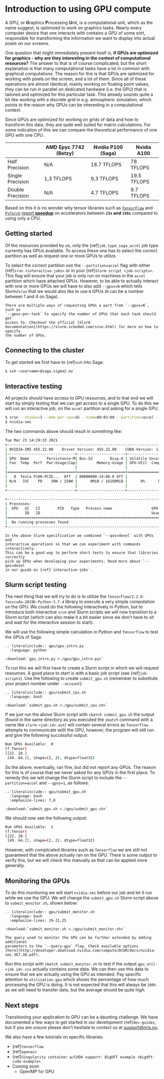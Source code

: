 # Introduction to using GPU compute

A GPU, or **G**raphics **P**rocessing **U**nit, is a computational unit, which
as the name suggest, is optimized to work on graphics tasks. Nearly every
computer device that one interacts with contains a GPU of some sort, responsible
for transforming the information we want to display into actual pixels on our
screens.

One question that might immediately present itself is, **if GPUs are optimized
for graphics - why are they interesting in the context of computational
resources?** The answer to that is of course complicated, but the short
explanation is that many computational tasks have a lot in common with
graphical computations. The reason for this is that GPUs are optimized for
working with pixels on the screen, and a lot of them. Since all of these
operations are almost identical, mainly working on floating point values, they
can be run in parallel on dedicated hardware (i.e. the GPU) that is tailored and
optimized for this particular task. This already sounds quite a bit like working
with a discrete grid in e.g. atmospheric simulation, which points to the reason
why GPUs can be interesting in a computational context.

Since GPUs are optimized for working on grids of data and how to transform this
data, they are quite well suited for matrix calculations. For some indication of
this we can compare the theoretical performance of one GPU with one CPU
.

| | AMD Epyc 7742 (Betzy) | Nvidia P100 (Saga) | Nvidia A100 |
|-|-----------------------|--------------------|-------------|
| Half Precision | N/A | 18.7 TFLOPS | 78 TFLOPS |
| Single Precision | 1,3 TFLOPS | 9,3 TFLOPS | 19.5 TFLOPS |
| Double Precision | N/A | 4.7 TFLOPS | 9.7 TFLOPS |

Based on this it is no wonder why tensor libraries such as
[`TensorFlow`](https://www.tensorflow.org/) and [`PyTorch`](https://pytorch.org/)
[report **speedup**](https://blog.tensorflow.org/2018/04/speed-up-tensorflow-inference-on-gpus-tensorRT.html)
on accelerators between **`23x` and `190x`** compared to using only a CPU.


## Getting started

Of the resources provided by us, only
the {ref}`job_type_saga_accel` job type
currently has GPUs available. To access these one has to select the correct
partition as well as request one or more GPUs to utilize.

To select the correct partition use the `--partition=accel` flag with either
{ref}`srun <interactive-jobs>`
or in your
{ref}`Slurm script <job-scripts>`.
This flag
will ensure that your job is only run on machines in the `accel` partition which
have attached GPUs. However, to be able to actually interact with one or more
GPUs we will have to also add `--gpus=N` which tells Slurm/`srun` that we
would also like to use `N` GPUs (`N` can be a number between 1 and 4 on Saga).

```{tip}
There are multiple ways of requesting GPUs a part from `--gpus=N`, such as
`--gpus-per-task` to specify the number of GPUs that each task should get
access to. Checkout the official [Slurm
documentation](https://slurm.schedmd.com/srun.html) for more on how to specify
the number of GPUs.
```

## Connecting to the cluster

To get started we first have to
{ref}`ssh` into Saga:
```bash
$ ssh <username>@saga.sigma2.no
```


## Interactive testing

All projects should have access to GPU resources, and to that end we will start
by simply testing that we can get access to a single GPU. To do this we will run
an interactive job, on the `accel` partition and asking for a single GPU.

```bash
$ srun --ntasks=1 --mem-per-cpu=1G --time=00:02:00 --partition=accel --gpus=1 --qos=devel --account=<your project number> --pty bash -i
$ nvidia-smi
```

The two commands above should result in something like:

```bash
Tue Mar 23 14:29:33 2021                                                       
+-----------------------------------------------------------------------------+
| NVIDIA-SMI 455.32.00    Driver Version: 455.32.00    CUDA Version: 11.1     |
|-------------------------------+----------------------+----------------------+
| GPU  Name        Persistence-M| Bus-Id        Disp.A | Volatile Uncorr. ECC |
| Fan  Temp  Perf  Pwr:Usage/Cap|         Memory-Usage | GPU-Util  Compute M. |
|                               |                      |               MIG M. |
|===============================+======================+======================|
|   0  Tesla P100-PCIE...  Off  | 00000000:14:00.0 Off |                    0 |
| N/A   33C    P0    30W / 250W |      0MiB / 16280MiB |      0%      Default |
|                               |                      |                  N/A |
+-------------------------------+----------------------+----------------------+
                                                                               
+-----------------------------------------------------------------------------+
| Processes:                                                                  |
|  GPU   GI   CI        PID   Type   Process name                  GPU Memory |
|        ID   ID                                                   Usage      |
|=============================================================================|
|  No running processes found                                                 |
+-----------------------------------------------------------------------------+
```

```{note}
In the above Slurm specification we combined `--qos=devel` with GPUs and
interactive operations so that we can experiment with commands interactively.
This can be a good way to perform short tests to ensure that libraries correctly
pick up GPUs when developing your experiments. Read more about `--qos=devel`
in our guide on {ref}`interactive-jobs`.
```


## Slurm script testing

The next thing that we will try to do is to utilize the
`TensorFlow/2.2.0-fosscuda-2019b-Python-3.7.4` library to execute a very simple
computation on the GPU. We could do the following interactively in Python, but
to introduce both interactive `srun` and Slurm scripts we will now transition to
a Slurm script (which can also make it a bit easier since we don't have to sit
and wait for the interactive session to start).

We will use the following simple calculation in Python and `Tensorflow` to test
the GPUs of Saga:

```{eval-rst} 
.. literalinclude:: gpu/gpu_intro.py
  :language: python
```

```{eval-rst} 
:download:`gpu_intro.py <./gpu/gpu_intro.py>`
```

To run this we will first have to create a Slurm script in which we will request
resources. A good place to start is with a basic job
script (see {ref}`job-scripts`).
Use the following to create `submit_gpu.sh` (remember to substitute your project
number under `--account`):

```{eval-rst} 
.. literalinclude:: gpu/submit_cpu.sh
  :language: bash
```
```{eval-rst} 
:download:`submit_gpu.sh <./gpu/submit_cpu.sh>`
```

If we just run the above Slurm script with `sbatch submit_gpu.sh` the output
(found in the same directory as you executed the `sbatch` command with a name
like `slurm-<job-id>.out`) will contain several errors as `Tensorflow` attempts
to communicate with the GPU, however, the program will still run and give the
following successful output:

```bash
Num GPUs Available:  0                   
tf.Tensor(                               
[[22. 28.]                               
 [49. 64.]], shape=(2, 2), dtype=float32)
```

So the above, eventually, ran fine, but did not report any GPUs. The reason for
this is of course that we never asked for any GPUs in the first place. To remedy
this we will change the Slurm script to include the `--partition=accel` and
`--gpus=1`, as follows:

```{eval-rst} 
.. literalinclude:: gpu/submit_gpu.sh
  :language: bash
  :emphasize-lines: 7,8
```
```{eval-rst} 
:download:`submit_gpu.sh <./gpu/submit_gpu.sh>`
```

We should now see the following output:

```bash
Num GPUs Available:  1                    
tf.Tensor(                                
[[22. 28.]                                
 [49. 64.]], shape=(2, 2), dtype=float32) 
```

However, with complicated libraries such as `Tensorflow` we are still not
guaranteed that the above actually ran on the GPU. There is some output to
verify this, but we will check this manually as that can be applied more
generally.


## Monitoring the GPUs

To do this monitoring we will start `nvidia-smi` before our job and let it run
while we use the GPU. We will change the `submit_gpu.sh` Slurm script above to
`submit_monitor.sh`, shown below:

```{eval-rst} 
.. literalinclude:: gpu/submit_monitor.sh
  :language: bash
  :emphasize-lines: 19-21,25
```
```{eval-rst} 
:download:`submit_monitor.sh <./gpu/submit_monitor.sh>`
```

```{note}
The query used to monitor the GPU can be further extended by adding additional
parameters to the `--query-gpu` flag. Check available options
[here](http://developer.download.nvidia.com/compute/DCGM/docs/nvidia-smi-367.38.pdf).
```

Run this script with `sbatch submit_monitor.sh` to test if the output
`gpu_util-<job id>.csv` actually contains some data. We can then use this data
to ensure that we are actually using the GPU as intended. Pay specific attention
to `utilization.gpu` which shows the percentage of how much processing the GPU
is doing. It is not expected that this will always be `100%` as we will need to
transfer data, but the average should be quite high.


## Next steps

Transitioning your application to GPU can be a daunting challenge. We have
documented a few ways to get
started in our development {ref}`dev-guides`, but if
you are unsure please don't hesitate to contact us at
[support@nris.no](mailto:support@nris.no).

We also have a few tutorials on specific libraries:
- {ref}`tensorflow`
- {ref}`openacc`
- {ref}`Singularity container w/CUDA support: BigDFT example <bigdft-cuda-example>`
- Coming soon
  - OpenMP for GPU
